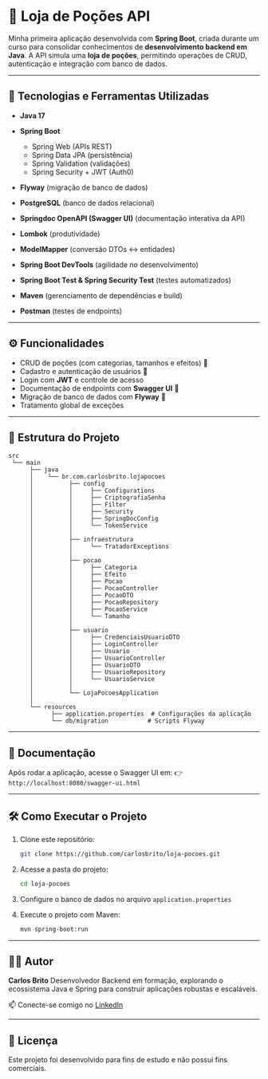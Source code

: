 # 🧪 Loja de Poções API

Minha primeira aplicação desenvolvida com **Spring Boot**, criada durante um curso para consolidar conhecimentos de **desenvolvimento backend em Java**.
A API simula uma **loja de poções**, permitindo operações de CRUD, autenticação e integração com banco de dados.

---

## 🚀 Tecnologias e Ferramentas Utilizadas

* **Java 17**
* **Spring Boot**

  * Spring Web (APIs REST)
  * Spring Data JPA (persistência)
  * Spring Validation (validações)
  * Spring Security + JWT (Auth0)
* **Flyway** (migração de banco de dados)
* **PostgreSQL** (banco de dados relacional)
* **Springdoc OpenAPI (Swagger UI)** (documentação interativa da API)
* **Lombok** (produtividade)
* **ModelMapper** (conversão DTOs ↔ entidades)
* **Spring Boot DevTools** (agilidade no desenvolvimento)
* **Spring Boot Test & Spring Security Test** (testes automatizados)
* **Maven** (gerenciamento de dependências e build)
* **Postman** (testes de endpoints)

---

## ⚙️ Funcionalidades

* CRUD de poções (com categorias, tamanhos e efeitos) 🧉
* Cadastro e autenticação de usuários 🔐
* Login com **JWT** e controle de acesso
* Documentação de endpoints com **Swagger UI** 📖
* Migração de banco de dados com **Flyway** 📂
* Tratamento global de exceções

---

## 📂 Estrutura do Projeto

```
src
 └── main
      ├── java
      │    └── br.com.carlosbrito.lojapocoes
      │          ├── config
      │          │     ├── Configurations
      │          │     ├── CriptografiaSenha
      │          │     ├── Filter
      │          │     ├── Security
      │          │     ├── SpringDocConfig
      │          │     └── TokenService
      │          │
      │          ├── infraestrutura
      │          │     └── TratadorExceptions
      │          │
      │          ├── pocao
      │          │     ├── Categoria
      │          │     ├── Efeito
      │          │     ├── Pocao
      │          │     ├── PocaoController
      │          │     ├── PocaoDTO
      │          │     ├── PocaoRepository
      │          │     ├── PocaoService
      │          │     └── Tamanho
      │          │
      │          ├── usuario
      │          │     ├── CredenciaisUsuarioDTO
      │          │     ├── LoginController
      │          │     ├── Usuario
      │          │     ├── UsuarioController
      │          │     ├── UsuarioDTO
      │          │     ├── UsuarioRepository
      │          │     └── UsuarioService
      │          │
      │          └── LojaPocoesApplication
      │
      └── resources
            ├── application.properties  # Configurações da aplicação
            └── db/migration           # Scripts Flyway
```

---

## 📖 Documentação

Após rodar a aplicação, acesse o Swagger UI em:
👉 `http://localhost:8080/swagger-ui.html`

---

## 🛠️ Como Executar o Projeto

1. Clone este repositório:

   ```bash
   git clone https://github.com/carlosbrito/loja-pocoes.git
   ```
2. Acesse a pasta do projeto:

   ```bash
   cd loja-pocoes
   ```
3. Configure o banco de dados no arquivo `application.properties`
4. Execute o projeto com Maven:

   ```bash
   mvn spring-boot:run
   ```

---

## 🧑‍💻 Autor

**Carlos Brito**
Desenvolvedor Backend em formação, explorando o ecossistema Java e Spring para construir aplicações robustas e escaláveis.

📫 Conecte-se comigo no [LinkedIn](https://www.linkedin.com/in/cbritodev)

---

## 🔖 Licença

Este projeto foi desenvolvido para fins de estudo e não possui fins comerciais.

